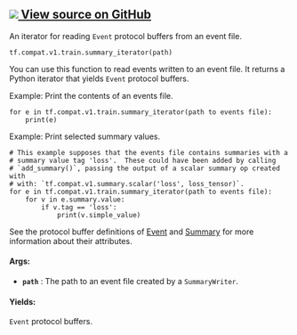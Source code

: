 [ ![](https://tensorflow.google.cn/images/GitHub-Mark-32px.png) View source on
GitHub
](https://github.com/tensorflow/tensorflow/blob/r2.0/tensorflow/python/summary/summary_iterator.py#L27-L69)  
---  
  
An iterator for reading `Event` protocol buffers from an event file.

    
    
    tf.compat.v1.train.summary_iterator(path)
    

You can use this function to read events written to an event file. It returns
a Python iterator that yields `Event` protocol buffers.

Example: Print the contents of an events file.

    
    
    for e in tf.compat.v1.train.summary_iterator(path to events file):
        print(e)
    

Example: Print selected summary values.

    
    
    # This example supposes that the events file contains summaries with a
    # summary value tag 'loss'.  These could have been added by calling
    # `add_summary()`, passing the output of a scalar summary op created with
    # with: `tf.compat.v1.summary.scalar('loss', loss_tensor)`.
    for e in tf.compat.v1.train.summary_iterator(path to events file):
        for v in e.summary.value:
            if v.tag == 'loss':
                print(v.simple_value)
    

See the protocol buffer definitions of
[Event](https://tensorflow.google.cn/code/tensorflow/core/util/event.proto)
and
[Summary](https://tensorflow.google.cn/code/tensorflow/core/framework/summary.proto)
for more information about their attributes.

#### Args:

  * **`path`** : The path to an event file created by a `SummaryWriter`.

#### Yields:

`Event` protocol buffers.

